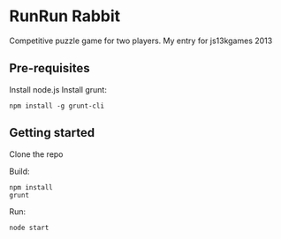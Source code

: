 RunRun Rabbit
=============

Competitive puzzle game for two players. My entry for js13kgames 2013

Pre-requisites
--------------

Install node.js
Install grunt:
```
npm install -g grunt-cli
```

Getting started
---------------

Clone the repo

Build:
```
npm install
grunt
```

Run:
```
node start
```
